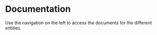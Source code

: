 # Documentation

Use the navigation on the left to access the documents for the different entities.
